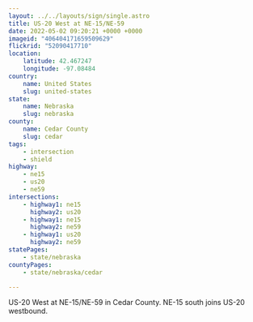 ```yaml
---
layout: ../../layouts/sign/single.astro
title: US-20 West at NE-15/NE-59
date: 2022-05-02 09:20:21 +0000 +0000
imageid: "406404171659509629"
flickrid: "52090417710"
location:
    latitude: 42.467247
    longitude: -97.08484
country:
    name: United States
    slug: united-states
state:
    name: Nebraska
    slug: nebraska
county:
    name: Cedar County
    slug: cedar
tags:
    - intersection
    - shield
highway:
    - ne15
    - us20
    - ne59
intersections:
    - highway1: ne15
      highway2: us20
    - highway1: ne15
      highway2: ne59
    - highway1: us20
      highway2: ne59
statePages:
    - state/nebraska
countyPages:
    - state/nebraska/cedar

---
```

US-20 West at NE-15/NE-59 in Cedar County.  NE-15 south joins US-20 westbound.